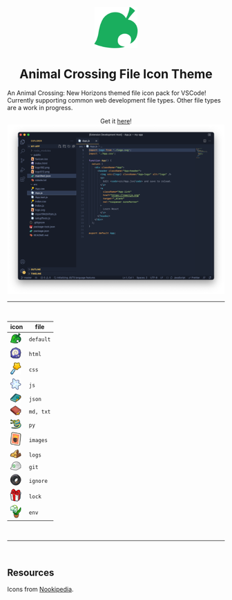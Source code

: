 <p align="center">
  <img src="img/Animal_Crossing_Leaf.png" width="100">
</p>

<center>
<h1>Animal Crossing File Icon Theme</h1>
</center>

An Animal Crossing: New Horizons themed file icon pack for VSCode! Currently supporting common web development file types. Other file types are a work in progress.

<p align="center">
  Get it <a href="https://marketplace.visualstudio.com/items?itemName=angelenelm.animal-crossing-vscode-icon-theme">here</a>!
  
  <img src="img/screenshot.png">
</p>

---

<br>
<p align="center">

| icon                                                 | file      |
| ---------------------------------------------------- | --------- |
| <img src="icons/furniture.png" width="25">           | `default` |
| <img src="icons/fossil.png" width="25">              | `html`    |
| <img src="icons/wand.png" width="25">                | `css`     |
| <img src="icons/star fragment large.png" width="25"> | `js`      |
| <img src="icons/lost item journal.png" width="25">   | `json`    |
| <img src="icons/lost item book.png" width="25">      | `md, txt` |
| <img src="icons/ribbon eel.png" width="25">          | `py`     |
| <img src="icons/diy recipe.png" width="25">          | `images`  |
| <img src="icons/wood.png" width="25">                | `logs`    |
| <img src="icons/construction helmet.png" width="25"> | `git`     |
| <img src="icons/old tire.png" width="25">            | `ignore`  |
| <img src="icons/red present.png" width="25">         | `lock`    |
| <img src="icons/lily of the valley.png" width="25">  | `env`     |

</p>
<br>

---

<br>

<h2>Resources</h2>

Icons from [Nookipedia](https://nookipedia.com/wiki/Category:New_Horizons_inventory_icons).
